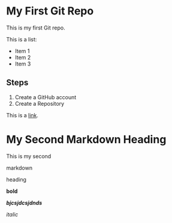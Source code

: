 # My First Git Repo
This is my first Git repo.

This is a list:
- Item 1
- Item 2
- Item 3

## Steps
1. Create a GitHub account
2. Create a Repository

This is a [link](google.com).

# My Second Markdown Heading
This is my 
second

markdown 


heading

**bold**


_**bjcsjdcsjdnds**_

_italic_
